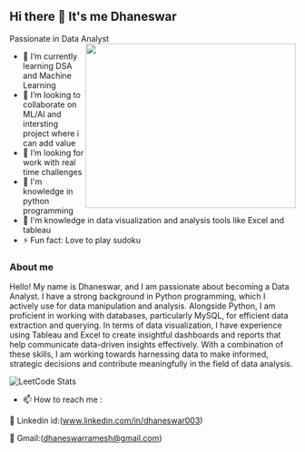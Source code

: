 ## Hi there 👋 It's me Dhaneswar 

Passionate in  Data Analyst
<img align="right" width="370" height="290" src="https://i.pinimg.com/originals/47/f0/34/47f0342cec72b800463bf003eac1257e.gif">
- 🌱 I’m currently learning DSA and Machine Learning
- 👯 I’m looking to collaborate on ML/AI and intersting project where i can add value
- 🤔 I’m looking for work with real time challenges
- 🔭 I'm knowledge in python programming
- 🔭 I'm knowledge in data visualization and analysis tools like Excel and tableau
- ⚡ Fun fact:  Love to play  sudoku
### About me
Hello! My name is Dhaneswar, and I am passionate about becoming a Data Analyst.
I have a strong background in Python programming, which I actively use for data
manipulation and analysis. Alongside Python, I am proficient in working with 
databases, particularly MySQL, for efficient data extraction and querying.
In terms of data visualization, I have experience using Tableau and Excel to
create insightful dashboards and reports that help communicate data-driven
insights effectively. With a combination of these skills, I am working towards
harnessing data to make informed, strategic decisions and contribute meaningfully
in the field of data analysis.


![LeetCode Stats](https://leetcode.panchajanya.dev/dhaneswarramesh?theme=dark&font=Hind%20Madurai)

- 📫 How to reach me :
  
🔭 Linkedin id:(www.linkedin.com/in/dhaneswar003)

🔭 Gmail:(dhaneswarramesh@gmail.com)

